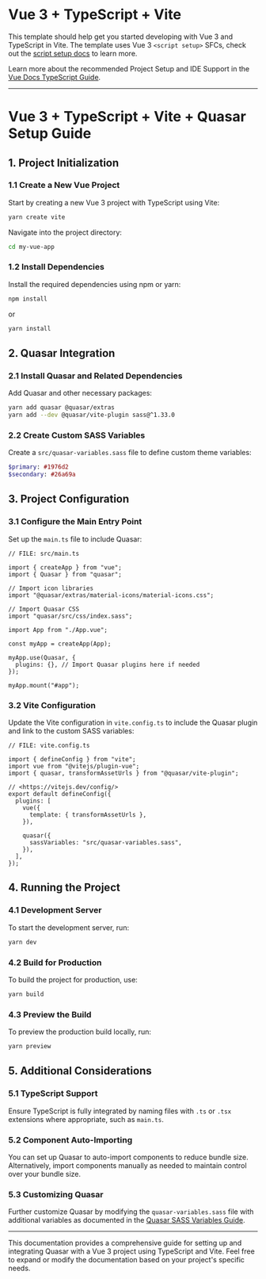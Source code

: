 # Vue 3 + TypeScript + Vite

This template should help get you started developing with Vue 3 and TypeScript in Vite. The template uses Vue 3 `<script setup>` SFCs, check out the [script setup docs](https://v3.vuejs.org/api/sfc-script-setup.html#sfc-script-setup) to learn more.

Learn more about the recommended Project Setup and IDE Support in the [Vue Docs TypeScript Guide](https://vuejs.org/guide/typescript/overview.html#project-setup).

---

# Vue 3 + TypeScript + Vite + Quasar Setup Guide

## **1. Project Initialization**

### **1.1 Create a New Vue Project**

Start by creating a new Vue 3 project with TypeScript using Vite:

```bash
yarn create vite
```

Navigate into the project directory:

```bash
cd my-vue-app
```

### **1.2 Install Dependencies**

Install the required dependencies using npm or yarn:

```bash
npm install
```

or

```bash
yarn install
```

## **2. Quasar Integration**

### **2.1 Install Quasar and Related Dependencies**

Add Quasar and other necessary packages:

```bash
yarn add quasar @quasar/extras
yarn add --dev @quasar/vite-plugin sass@^1.33.0
```

### **2.2 Create Custom SASS Variables**

Create a `src/quasar-variables.sass` file to define custom theme variables:

```sass
$primary: #1976d2
$secondary: #26a69a
```

## **3. Project Configuration**

### **3.1 Configure the Main Entry Point**

Set up the `main.ts` file to include Quasar:

```tsx
// FILE: src/main.ts

import { createApp } from "vue";
import { Quasar } from "quasar";

// Import icon libraries
import "@quasar/extras/material-icons/material-icons.css";

// Import Quasar CSS
import "quasar/src/css/index.sass";

import App from "./App.vue";

const myApp = createApp(App);

myApp.use(Quasar, {
  plugins: {}, // Import Quasar plugins here if needed
});

myApp.mount("#app");
```

### **3.2 Vite Configuration**

Update the Vite configuration in `vite.config.ts` to include the Quasar plugin and link to the custom SASS variables:

```tsx
// FILE: vite.config.ts

import { defineConfig } from "vite";
import vue from "@vitejs/plugin-vue";
import { quasar, transformAssetUrls } from "@quasar/vite-plugin";

// <https://vitejs.dev/config/>
export default defineConfig({
  plugins: [
    vue({
      template: { transformAssetUrls },
    }),

    quasar({
      sassVariables: "src/quasar-variables.sass",
    }),
  ],
});
```

## **4. Running the Project**

### **4.1 Development Server**

To start the development server, run:

```bash
yarn dev
```

### **4.2 Build for Production**

To build the project for production, use:

```bash
yarn build
```

### **4.3 Preview the Build**

To preview the production build locally, run:

```bash
yarn preview
```

## **5. Additional Considerations**

### **5.1 TypeScript Support**

Ensure TypeScript is fully integrated by naming files with `.ts` or `.tsx` extensions where appropriate, such as `main.ts`.

### **5.2 Component Auto-Importing**

You can set up Quasar to auto-import components to reduce bundle size. Alternatively, import components manually as needed to maintain control over your bundle size.

### **5.3 Customizing Quasar**

Further customize Quasar by modifying the `quasar-variables.sass` file with additional variables as documented in the [Quasar SASS Variables Guide](https://quasar.dev/style/sass-variables).

---

This documentation provides a comprehensive guide for setting up and integrating Quasar with a Vue 3 project using TypeScript and Vite. Feel free to expand or modify the documentation based on your project's specific needs.
